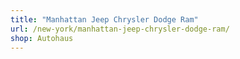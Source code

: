```yaml
---
title: "Manhattan Jeep Chrysler Dodge Ram"
url: /new-york/manhattan-jeep-chrysler-dodge-ram/
shop: Autohaus
---
```

